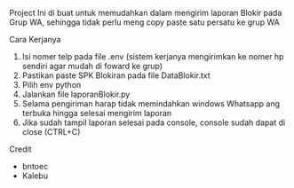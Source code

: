 Project Ini di buat untuk memudahkan dalam mengirim laporan Blokir pada Grup WA, sehingga tidak perlu meng copy paste satu persatu ke grup WA


Cara Kerjanya
1. Isi nomer telp pada file .env (sistem kerjanya mengirimkan ke nomer hp sendiri agar mudah di foward ke grup)
2. Pastikan paste SPK Blokiran pada file DataBlokir.txt
3. Pilih env python
4. Jalankan file laporanBlokir.py
5. Selama pengiriman harap tidak memindahkan windows Whatsapp ang terbuka hingga selesai mengirim laporan
6. Jika sudah tampil laporan selesai pada console, console sudah dapat di close (CTRL+C)

Credit
- bntoec
- Kalebu